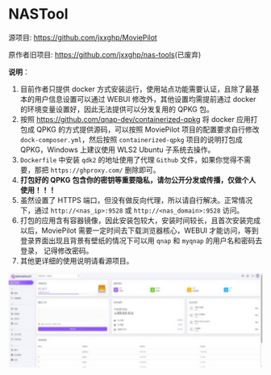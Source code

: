 # NASTool

源项目: <https://github.com/jxxghp/MoviePilot>

原作者旧项目: <https://github.com/jxxghp/nas-tools>(已废弃)

**说明**：

1. 目前作者只提供 docker 方式安装运行，使用站点功能需要认证，且除了最基本的用户信息设置可以通过 WEBUI 修改外，其他设置均需提前通过 docker 的环境变量设置好，因此无法提供可以分发复用的 QPKG 包。
2. 按照 <https://github.com/qnap-dev/containerized-qpkg> 将 docker 应用打包成 QPKG 的方式提供源码，可以按照 MoviePilot 项目的配置要求自行修改 `dock-composer.yml`，然后按照 `containerized-qpkg` 项目的说明打包成 QPKG，Windows 上建议使用 WLS2 Ubuntu 子系统去操作。
3. `Dockerfile` 中安装 `qdk2` 的地址使用了代理 `Github` 文件，如果你觉得不需要，那把 `https://ghproxy.com/` 删除即可。
4. **打包好的 QPKG 包含你的密钥等重要隐私，请勿公开分发或传播，仅做个人使用！！！**
5. 虽然设置了 HTTPS 端口，但没有做反向代理，所以请自行解决。正常情况下，通过 `http://<nas_ip>:9528` 或 `http://<nas_domain>:9528` 访问。
6. 打包的应用含有容器镜像，因此安装包较大，安装时间较长，且首次安装完成以后，MoviePilot 需要一定时间去下载浏览器核心，WEBUI 才能访问，等到登录界面出现且背景有壁纸的情况下可以用 `qnap` 和 `myqnap` 的用户名和密码去登录， 记得修改密码。
7. 其他更详细的使用说明请看源项目。

![moviepilot](/moviepilot/moviepilot.png)
